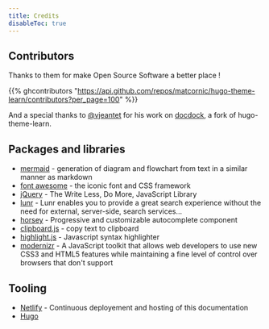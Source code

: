 ```yaml
---
title: Credits
disableToc: true
---
```


## Contributors

Thanks to them <i class="fa fa-heart"></i> for make Open Source Software a better place !

{{% ghcontributors "https://api.github.com/repos/matcornic/hugo-theme-learn/contributors?per_page=100" %}}

And a special thanks to [@vjeantet](https://github.com/vjeantet) for his work on [docdock](https://github.com/vjeantet/hugo-theme-docdock), a fork of hugo-theme-learn.

## Packages and libraries
* [mermaid](https://knsv.github.io/mermaid) - generation of diagram and flowchart from text in a similar manner as markdown
* [font awesome](http://fontawesome.io/) - the iconic font and CSS framework
* [jQuery](https://jquery.com) - The Write Less, Do More, JavaScript Library
* [lunr](https://lunrjs.com) - Lunr enables you to provide a great search experience without the need for external, server-side, search services...
* [horsey](https://bevacqua.github.io/horsey/) - Progressive and customizable autocomplete component
* [clipboard.js](https://zenorocha.github.io/clipboard.js) - copy text to clipboard
* [highlight.js](https://highlightjs.org) - Javascript syntax highlighter
* [modernizr](https://modernizr.com) - A JavaScript toolkit that allows web developers to use new CSS3 and HTML5 features while maintaining a fine level of control over browsers that don't support

## Tooling

* [Netlify](https://www.netlify.com) - Continuous deployement and hosting of this documentation
* [Hugo](https://gohugo.io/)

